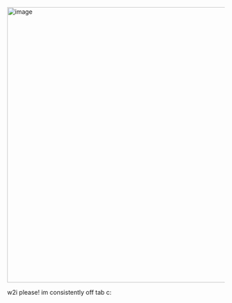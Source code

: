 <img width="636" height="637" alt="image" src="https://github.com/user-attachments/assets/9dceb381-ad22-4688-a580-e6b0ff3bd9e3" />

w2i please! im consistently off tab c:

